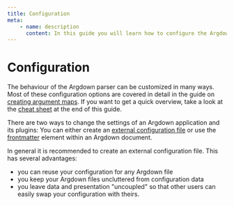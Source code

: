 ```yaml
---
title: Configuration
meta:
    - name: description
      content: In this guide you will learn how to configure the Argdown software tools.
---
```


# Configuration

The behaviour of the Argdown parser can be customized in many ways. Most of these configuration options are covered in detail in the guide on [creating argument maps](/guide/creating-argument-maps.html). If you want to get a quick overview, take a look at the [cheat sheet](/guide/configuration-cheatsheet.html) at the end of this guide.

There are two ways to change the settings of an Argdown application and its plugins: You can either create an [external configuration file](/guide/configuration-with-config-files.html) or use the [frontmatter](/guide/configuration-in-the-frontmatter-section.html) element within an Argdown document.

In general it is recommended to create an external configuration file. This has several advantages:

- you can reuse your configuration for any Argdown file
- you keep your Argdown files uncluttered from configuration data
- you leave data and presentation "uncoupled" so that other users can easily swap your configuration with theirs.
